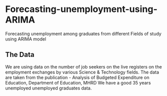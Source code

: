 # Forecasting-unemployment-using-ARIMA
Forecasting unemployment among graduates from different Fields of study using ARIMA model

## The Data
We are using data on the number of job seekers on the live registers on the employment
exchanges by various Science & Technology fields. The data are taken from the publication -
Analysis of Budgeted Expenditure on Education, Department of Education, MHRD
We have a good 35 years unemployed unemployed graduates data.

